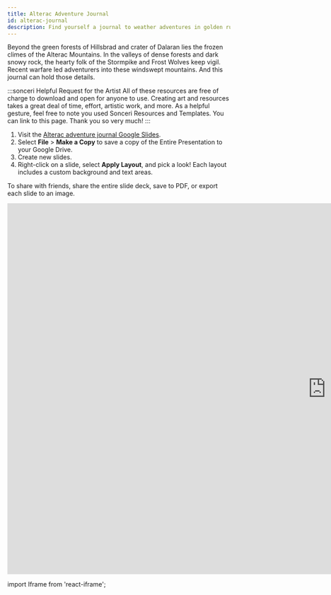 ```yaml
---
title: Alterac Adventure Journal
id: alterac-journal
description: Find yourself a journal to weather adventures in golden ruins and pirate isles. Google Slides journal series.
---
```


Beyond the green forests of Hillsbrad and crater of Dalaran lies the frozen climes of the Alterac Mountains. In the valleys of dense forests and dark snowy rock, the hearty folk of the Stormpike and Frost Wolves keep vigil. Recent warfare led adventurers into these windswept mountains. And this journal can hold those details.

:::sonceri Helpful Request for the Artist
All of these resources are free of charge to download and open for anyone to use. Creating art and resources takes a great deal of time, effort, artistic work, and more. As a helpful gesture, feel free to note you used Sonceri Resources and Templates. You can link to this page. Thank you so very much! 
:::

1. Visit the [Alterac adventure journal Google Slides](https://docs.google.com/presentation/d/1ZLRKFVI2EHZ08aeYP5dJOW-AH6OALjFqBPWSj6UVPnE).
2. Select **File** > **Make a Copy** to save a copy of the Entire Presentation to your Google Drive.
3. Create new slides.
4. Right-click on a slide, select **Apply Layout**, and pick a look! Each layout includes a custom background and text areas.

To share with friends, share the entire slide deck, save to PDF, or export each slide to an image.

<div className='responsive-google-slides'>

<iframe src="https://docs.google.com/presentation/d/e/2PACX-1vQIaJBL0PGS4qr1OMUlWn5mRq0-Jv8VgBVLgy5EAFrtC6DPcvcCb_n_vs5Dy3T9Bm6Za3zEF006soPw/embed?start=false&loop=false&delayms=3000" frameborder="0" width="1440" height="839" allowFullScreen="true" mozallowFullScreen="true" webkitallowFullScreen="true"></iframe>

</div>


import Iframe from 'react-iframe';